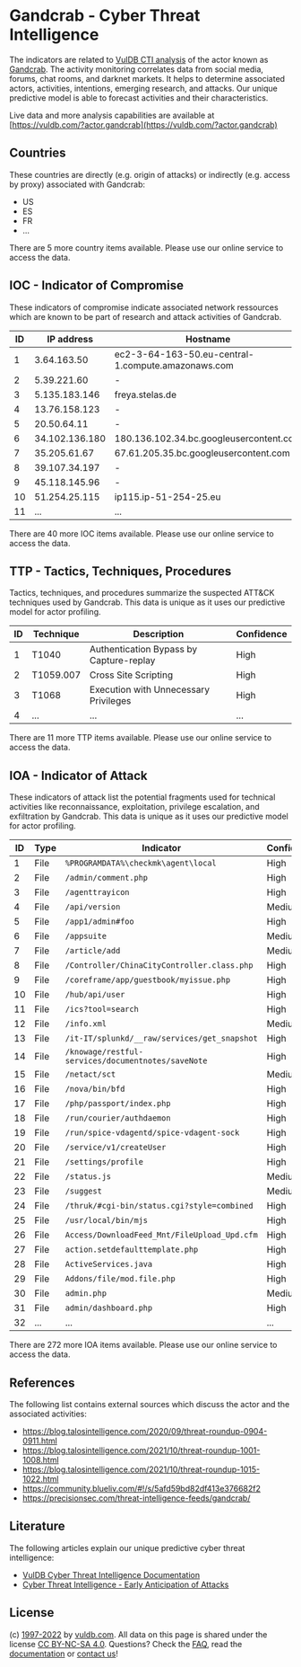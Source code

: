 # Gandcrab - Cyber Threat Intelligence

The indicators are related to [VulDB CTI analysis](https://vuldb.com/?kb.cti) of the actor known as [Gandcrab](https://vuldb.com/?actor.gandcrab). The activity monitoring correlates data from social media, forums, chat rooms, and darknet markets. It helps to determine associated actors, activities, intentions, emerging research, and attacks. Our unique predictive model is able to forecast activities and their characteristics.

Live data and more analysis capabilities are available at [https://vuldb.com/?actor.gandcrab](https://vuldb.com/?actor.gandcrab)

## Countries

These countries are directly (e.g. origin of attacks) or indirectly (e.g. access by proxy) associated with Gandcrab:

* US
* ES
* FR
* ...

There are 5 more country items available. Please use our online service to access the data.

## IOC - Indicator of Compromise

These indicators of compromise indicate associated network ressources which are known to be part of research and attack activities of Gandcrab.

ID | IP address | Hostname | Confidence
-- | ---------- | -------- | ----------
1 | 3.64.163.50 | ec2-3-64-163-50.eu-central-1.compute.amazonaws.com | Medium
2 | 5.39.221.60 | - | High
3 | 5.135.183.146 | freya.stelas.de | High
4 | 13.76.158.123 | - | High
5 | 20.50.64.11 | - | High
6 | 34.102.136.180 | 180.136.102.34.bc.googleusercontent.com | Medium
7 | 35.205.61.67 | 67.61.205.35.bc.googleusercontent.com | Medium
8 | 39.107.34.197 | - | High
9 | 45.118.145.96 | - | High
10 | 51.254.25.115 | ip115.ip-51-254-25.eu | High
11 | ... | ... | ...

There are 40 more IOC items available. Please use our online service to access the data.

## TTP - Tactics, Techniques, Procedures

Tactics, techniques, and procedures summarize the suspected ATT&CK techniques used by Gandcrab. This data is unique as it uses our predictive model for actor profiling.

ID | Technique | Description | Confidence
-- | --------- | ----------- | ----------
1 | T1040 | Authentication Bypass by Capture-replay | High
2 | T1059.007 | Cross Site Scripting | High
3 | T1068 | Execution with Unnecessary Privileges | High
4 | ... | ... | ...

There are 11 more TTP items available. Please use our online service to access the data.

## IOA - Indicator of Attack

These indicators of attack list the potential fragments used for technical activities like reconnaissance, exploitation, privilege escalation, and exfiltration by Gandcrab. This data is unique as it uses our predictive model for actor profiling.

ID | Type | Indicator | Confidence
-- | ---- | --------- | ----------
1 | File | `%PROGRAMDATA%\checkmk\agent\local` | High
2 | File | `/admin/comment.php` | High
3 | File | `/agenttrayicon` | High
4 | File | `/api/version` | Medium
5 | File | `/app1/admin#foo` | High
6 | File | `/appsuite` | Medium
7 | File | `/article/add` | Medium
8 | File | `/Controller/ChinaCityController.class.php` | High
9 | File | `/coreframe/app/guestbook/myissue.php` | High
10 | File | `/hub/api/user` | High
11 | File | `/ics?tool=search` | High
12 | File | `/info.xml` | Medium
13 | File | `/it-IT/splunkd/__raw/services/get_snapshot` | High
14 | File | `/knowage/restful-services/documentnotes/saveNote` | High
15 | File | `/netact/sct` | Medium
16 | File | `/nova/bin/bfd` | High
17 | File | `/php/passport/index.php` | High
18 | File | `/run/courier/authdaemon` | High
19 | File | `/run/spice-vdagentd/spice-vdagent-sock` | High
20 | File | `/service/v1/createUser` | High
21 | File | `/settings/profile` | High
22 | File | `/status.js` | Medium
23 | File | `/suggest` | Medium
24 | File | `/thruk/#cgi-bin/status.cgi?style=combined` | High
25 | File | `/usr/local/bin/mjs` | High
26 | File | `Access/DownloadFeed_Mnt/FileUpload_Upd.cfm` | High
27 | File | `action.setdefaulttemplate.php` | High
28 | File | `ActiveServices.java` | High
29 | File | `Addons/file/mod.file.php` | High
30 | File | `admin.php` | Medium
31 | File | `admin/dashboard.php` | High
32 | ... | ... | ...

There are 272 more IOA items available. Please use our online service to access the data.

## References

The following list contains external sources which discuss the actor and the associated activities:

* https://blog.talosintelligence.com/2020/09/threat-roundup-0904-0911.html
* https://blog.talosintelligence.com/2021/10/threat-roundup-1001-1008.html
* https://blog.talosintelligence.com/2021/10/threat-roundup-1015-1022.html
* https://community.blueliv.com/#!/s/5afd59bd82df413e376682f2
* https://precisionsec.com/threat-intelligence-feeds/gandcrab/

## Literature

The following articles explain our unique predictive cyber threat intelligence:

* [VulDB Cyber Threat Intelligence Documentation](https://vuldb.com/?kb.cti)
* [Cyber Threat Intelligence - Early Anticipation of Attacks](https://www.scip.ch/en/?labs.20201022)

## License

(c) [1997-2022](https://vuldb.com/?kb.changelog) by [vuldb.com](https://vuldb.com/?kb.about). All data on this page is shared under the license [CC BY-NC-SA 4.0](https://creativecommons.org/licenses/by-nc-sa/4.0/). Questions? Check the [FAQ](https://vuldb.com/?kb.faq), read the [documentation](https://vuldb.com/?kb) or [contact us](https://vuldb.com/?contact)!

